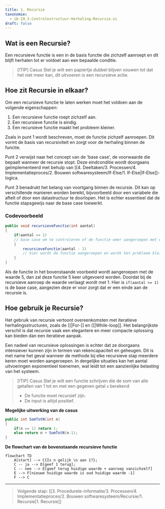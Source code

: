```yaml
---
title: 1. Recursie
taxonomie:
  - ib-19.3.Controlestructuur-Herhaling-Recursie.oi
draft: false
---
```


## Wat is een Recursie?
Een recursieve functie is een in de basis functie die zichzelf aanroept en dit blijft herhalen tot er voldoet aan een bepaalde conditie.

> [!TIP] Casus
> Stel je wilt een papiertje dubbel blijven vouwen tot dat het niet meer kan, dit uitvoeren is een recursieve actie.

## Hoe zit Recursie in elkaar?
Om een recursieve functie te laten werken moet het voldoen aan de volgende eigenschappen:
1. Een recursieve functie roept zichzelf aan.
2. Een recursieve functie is eindig.
3. Een recursieve functie maakt het probleem kleiner.

Zoals in punt 1 wordt beschreven, moet de functie zichzelf aanroepen. Dit vormt de basis van recursiviteit en zorgt voor de herhaling binnen de functie.

Punt 2 verwijst naar het concept van de 'base case', de voorwaarde die bepaalt wanneer de recursie stopt. Deze eindconditie wordt doorgaans geïmplementeerd met behulp van [[4. Deeltaken/3. Processen/4. Implementatieproces/2. Bouwen softwaresysteem/If-Else/1. If-Else|If-Else]]-logica.

Punt 3 benadrukt het belang van voortgang binnen de recursie. Dit kan op verschillende manieren worden bereikt, bijvoorbeeld door een variabele die aftelt of door een datastructuur te doorlopen. Het is echter essentieel dat de functie stapsgewijs naar de base case toewerkt.
### Codevoorbeeld
```C#
public void recursieveFunctie(int aantal)
{
	if(aantal >= 1)
	// base case om te controleren of de functie weer aangeroepen met worden
	{
		recursieveFunctie(aantal - 1)
		// hier wordt de functie aangeroepen en wordt het probleem kleiner gemaakt
	}
}
```

Als de functie in het bovenstaande voorbeeld wordt aangeroepen met de waarde 5, dan zal deze functie 5 keer uitgevoerd worden. Doordat bij de recursieve aanroep de waarde verlaagt wordt met 1. Hier is `if(aantal >= 1)` is de base case, aangezien deze er voor zorgt dat er een einde aan de recursie is.

## Hoe gebruik je Recursie?
Het gebruik van recursie vertoont overeenkomsten met iteratieve herhalingsstructuren, zoals de [[|For-]] en [[|While-loop]]. Het belangrijkste verschil is dat recursie vaak een elegantere en meer compacte oplossing kan bieden dan een iteratieve aanpak.

Een nadeel van recursieve oplossingen is echter dat ze doorgaans intensiever kunnen zijn in termen van rekencapaciteit en geheugen. Dit is met name het geval wanneer de methode bij elke recursieve stap meerdere keren moet worden aangeroepen. In dergelijke situaties kan het aantal uitvoeringen exponentieel toenemen, wat leidt tot een aanzienlijke belasting van het systeem.

> [!TIP] Casus
>Stel je wilt een functie schrijven die de som van alle getallen van 1 tot en met een gegeven getal `n` berekend
>* De functie moet recursief zijn.
>* De input is altijd positief.

**Mogelijke uitwerking van de casus**
```C#
public int SomTotN(int n)
{
	if(n == 1) return 1;
	else return n + SomTotN(n-1);
}
```

**De flowchart van de bovenstaande recursieve functie**
```mermaid
flowchart TD
	A[start] --> C{Is n gelijk \n aan 1?};
	C -- ja --> D[geef 1 terug];
	C -- nee --> E[geef terug huidige waarde + aanroep vanzichzelf]
	E --> F[nieuwe huidige waarde is oud huidige waarde -1]
	F --> C
```

---

> Volgende stap: [[3. Procedurele-informatie/3. Processen/4. Implementatieproces/2. Bouwen softwaresysteem/Recursie/1. Recursie|1. Recursie]]
